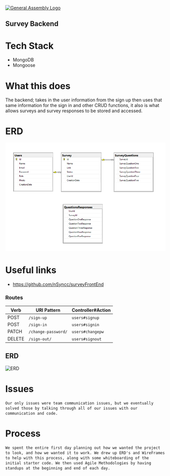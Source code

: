 [![General Assembly Logo](https://camo.githubusercontent.com/1a91b05b8f4d44b5bbfb83abac2b0996d8e26c92/687474703a2f2f692e696d6775722e636f6d2f6b6538555354712e706e67)](https://generalassemb.ly/education/web-development-immersive)

## Survey Backend


# Tech Stack

* MongoDB
* Mongoose

# What this does
  The backend; takes in the user information from the sign up then uses that same information for the sign in and other CRUD functions, it also is what allows surveys and survey responses to be stored and accessed.

# ERD

![ERD](./Survey-project-diagram.png)


# Useful links

- https://github.com/nSyncc/surveyFrontEnd

### Routes

| Verb   | URI Pattern            | Controller#Action |
|--------|------------------------|-------------------|
| POST   | `/sign-up`             | `users#signup`    |
| POST   | `/sign-in`             | `users#signin`    |
| PATCH  | `/change-password/`    | `users#changepw`  |
| DELETE | `/sign-out/`           | `users#signout`   |

## ERD

![ERD](/../../../../../desktop/Survey-project-diagram.png)

# Issues
    Our only issues were team communication issues, but we eventually solved those by talking through all of our issues with our communication and code.
    
# Process
    We spent the entire first day planning out how we wanted the project to look, and how we wanted it to work. We drew up ERD's and WireFrames to help with this process, along with some whiteboarding of the initial starter code. We then used Agile Methodologies by having standups at the beginning and end of each day.
